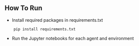 ## How To Run

* Install required packages in requirements.txt 
```
    pip install requirements.txt
```

* Run the Jupyter notebooks for
each agent and environment